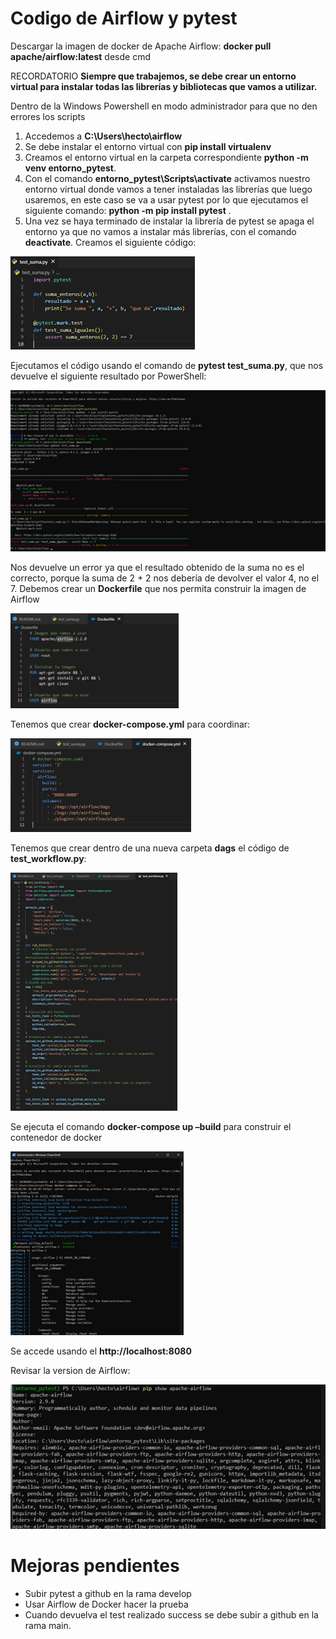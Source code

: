 # Codigo de Airflow y pytest

Descargar la imagen de docker de Apache Airflow:
**docker pull apache/airflow:latest** desde cmd

RECORDATORIO
**Siempre que trabajemos, se debe crear un entorno virtual para instalar todas las librerías y bibliotecas que vamos a utilizar.**

Dentro de la Windows Powershell en modo administrador para que no den errores los scripts
1.	Accedemos a **C:\Users\hecto\airflow**
2.	Se debe instalar el entorno virtual con **pip install virtualenv**
3.	Creamos el entorno virtual en la carpeta correspondiente **python -m venv entorno_pytest**.
4.	Con el comando **entorno_pytest\Scripts\activate** activamos nuestro entorno virtual donde vamos a tener instaladas las librerías que luego usaremos, en este caso se va a usar pytest por lo que ejecutamos el siguiente comando: **python -m pip install pytest** .
5.	Una vez se haya terminado de instalar la librería de pytest se apaga el entorno ya que no vamos a instalar más librerías, con el comando **deactivate**.
Creamos el siguiente código:

![airflow](airflow_images/Imagen1.png)
 
Ejecutamos el código usando el comando de **pytest test_suma.py**, que nos devuelve el siguiente resultado por PowerShell:

![airflow](airflow_images/Imagen2.png)

Nos devuelve un error ya que el resultado obtenido de la suma no es el correcto, porque la suma de 2 + 2 nos debería de devolver el valor 4, no el 7.
Debemos crear un **Dockerfile** que nos permita construir la imagen de Airflow

![airflow](airflow_images/Imagen3.png)

Tenemos que crear **docker-compose.yml** para coordinar:

![airflow](airflow_images/Imagen4.png)
 
Tenemos que crear dentro de una nueva carpeta **dags** el código de **test_workflow.py**:

![airflow](airflow_images/Imagen5.png)
 
Se ejecuta el comando **docker-compose up –build** para construir el contenedor de docker

![airflow](airflow_images/Imagen6.png)

Se accede usando el **http://localhost:8080**

Revisar la version de Airflow:

![airflow](airflow_images/Imagen7.png)

# Mejoras pendientes
- Subir pytest a github en la rama develop
- Usar Airflow de Docker hacer la prueba
-	Cuando devuelva el test realizado success se debe subir a github en la rama main.
 
